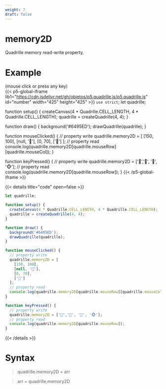 ```yaml
---
weight: 7
draft: false
---
```


# memory2D

Quadrille memory read-write property.

# Example

(mouse click or press any key)  
{{< p5-global-iframe lib1="https://cdn.jsdelivr.net/gh/objetos/p5.quadrille.js/p5.quadrille.js" id="number" width="425" height="425" >}}
`use strict`;
let quadrille;

function setup() {
  createCanvas(4 * Quadrille.CELL_LENGTH, 4 * Quadrille.CELL_LENGTH);
  quadrille = createQuadrille(4, 4);
}

function draw() {
  background('#6495ED');
  drawQuadrille(quadrille);
}

function mouseClicked() {
  // property write
  quadrille.memory2D = [
    [150, 100],
    [null, '🫏'],
    [0, 70],
    ['🦂']
  ];
  // property read
  console.log(quadrille.memory2D[quadrille.mouseRow][quadrille.mouseCol]);
}

function keyPressed() {
  // property write
  quadrille.memory2D = ['🫏','🐍', '🦂', '🐵'];
  // property read
  console.log(quadrille.memory2D[quadrille.mouseRow]);
}
{{< /p5-global-iframe >}}

{{< details title="code" open=false >}}
```js
let quadrille;

function setup() {
  createCanvas(4 * Quadrille.CELL_LENGTH, 4 * Quadrille.CELL_LENGTH);
  quadrille = createQuadrille(4, 4);
}

function draw() {
  background('#6495ED');
  drawQuadrille(quadrille);
}

function mouseClicked() {
  // property write
  quadrille.memory2D = [
    [150, 100],
    [null, '🫏'],
    [0, 70],
    ['🦂']
  ];
  // property read
  console.log(quadrille.memory2D[quadrille.mouseRow][quadrille.mouseCol]);
}

function keyPressed() {
  // property write
  quadrille.memory2D = ['🫏','🐍', '🦂', '🐵'];
  // property read
  console.log(quadrille.memory2D[quadrille.mouseRow]);
}
```
{{< /details >}}

# Syntax

> quadrille.memory2D = arr

> arr = quadrille.memory2D